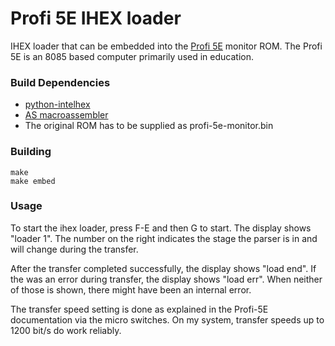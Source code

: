 
Profi 5E IHEX loader
====================

IHEX loader that can be embedded into the
[Profi 5E](https://de.wikipedia.org/wiki/PROFI-5-Mikrocomputerfamilie)
monitor ROM. The Profi 5E is an 8085 based computer primarily used in
education.

### Build Dependencies

 * [python-intelhex](https://pypi.org/project/intelhex/)
 * [AS macroassembler](http://john.ccac.rwth-aachen.de:8000/as/)
 * The original ROM has to be supplied as profi-5e-monitor.bin

### Building

    make
	make embed

### Usage

To start the ihex loader, press F-E and then G to start. The display
shows "loader 1". The number on the right indicates the stage the
parser is in and will change during the transfer.

After the transfer completed successfully, the display shows "load
end". If the was an error during transfer, the display shows "load
err". When neither of those is shown, there might have been an
internal error.

The transfer speed setting is done as explained in the Profi-5E
documentation via the micro switches. On my system, transfer speeds
up to 1200 bit/s do work reliably.

